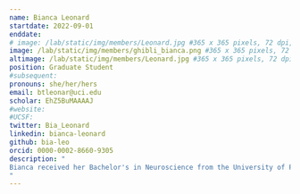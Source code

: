 ```yaml
---
name: Bianca Leonard
startdate: 2022-09-01
enddate: 
# image: /lab/static/img/members/Leonard.jpg #365 x 365 pixels, 72 dpi, JPG
image: /lab/static/img/members/ghibli_bianca.png #365 x 365 pixels, 72 dpi, JPG
altimage: /lab/static/img/members/Leonard.jpg #365 x 365 pixels, 72 dpi, JPG
position: Graduate Student
#subsequent:  
pronouns: she/her/hers 
email: btleonar@uci.edu 
scholar: EhZ5BuMAAAAJ 
#website: 
#UCSF:  
twitter: Bia_Leonard
linkedin: bianca-leonard
github: bia-leo
orcid: 0000-0002-8660-9305
description: "
Bianca received her Bachelor's in Neuroscience from the University of Pittsburgh. Bianca is an MD/PhD student with a focus on innovating practices in psychiatric care. She uses tools from neuroimaging and cognitive neuroscience to study the function of brain networks that are relevant in psychiatric conditions. Her dissertation work is focused on the paraventricular nucleus of the thalamus (PVT), a highly interconnected thalamic region that is involved in both appetitive and aversive stimulus processing, and not well characterized in humans. Bianca is working on mapping the PVT network, examining the effect of early life adversity on the development of this network, and interrogating the function of the PVT in motivational conflict decision-making. She hopes to integrate and support more community voices into psychiatric research. Outside of lab, she loves to go rollerblading along the ocean, dining in Long Beach, and savoring time with loved ones.
"
---
```

